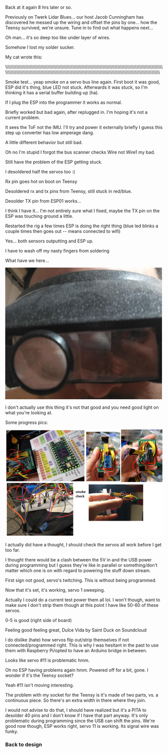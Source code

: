 Back at it again 8 hrs later or so.

Previously on Twerk Lidar Blues... our host Jacob Cunningham has discovered he messed up the wiring and offset the pins by one... how the Teensy survived, we're unsure. Tune in to find out what happens next...

Oh man... it's so deep too like under layer of wires.

Somehow I lost my solder sucker.

My cat wrote this:

\\\\\\\\\\\\\\\\\\\\\\\\\\\\\\\\\\\\\\\\\\\\\\\\\\\\\\\\\\\\\\\\\\\\\\\\\\\\\\\\\\\\\\\\\\\\\\\\\\\\\\\\\\\\\\\\\\\\\\\\\\\\\\\\\\\\\\\\\\\\\\\\\\\\\\\\\\\\\\\\\\\\\\\\\\\\\\\\\\\\\\\\\\\\\\\\\\\\\\\\\\\\\\\\\\\\\\\\\\\\\\\\\\\\\\\\\\\\\\\\\\\\\\\\\\\\\\\\\\\\\\\\\\\\\\\\\\\\\\\\\\\\\\\\\\\\\\\\\\\\\\\\\\\\\\\\\\\\\\\\\\\\\\\\\\\\\\\\\\\\\\\\\\\\\\\\\\\\\\\\\\\\\\\\\\\\\\\\\\\\\\\\\\\\\\\\\\\\\\\\\\\\\\\\\\\\\\\\\\\\\\\\\\\\\\\\\\\\\\\\\\\\\\\\\\\\\\\\

Smoke test... yeap smoke on a servo bus line again. First boot it was good, ESP did it's thing, blue LED not stuck. Afterwards it was stuck, so I'm thinking it has a serial buffer building up (ha).

If I plug the ESP into the programmer it works as normal.

Briefly worked but bad again, after replugged in. I'm hoping it's not a current problem.

It sees the ToF not the IMU. I'll try and power it externally briefly I guess this step up converter has low amperage dang.

A little different behavior but still bad.

Oh no I'm stupid I forgot the bus scanner checks Wire not Wire1 my bad.

Still have the problem of the ESP getting stuck.

I desoldered half the servos too :(

Rx pin goes hot on boot on Teensy

Desoldered rx and tx pins from Teensy, still stuck in red/blue.

Desolder TX pin from ESP01 works...

I think I have it... I'm not entirely sure what I fixed, maybe the TX pin on the ESP was touching ground a little.

Restarted the rig a few times ESP is doing the right thing (blue led blinks a couple times then goes out -- means connected to wifi)

Yes... both sensors outputting and ESP up.

I have to wash off my nasty fingers from soldering

What have we here...

<img src="./media/01-02-2022--little-guy.JPG" width="500">

I don't actually use this thing it's not that good and you need good light on what you're looking at.

Some progress pics:

<img src="./media/01-02-2022--compress.png" width="800">

I actually did have a thought, I should check the servos all work before I get too far.

I thought there would be a clash between the 5V in and the USB power during programming but I guess they're like in parallel or something/don't matter which one is on with regard to powering the stuff down stream.

First sign not good, servo's twitching. This is without being programmed.

Now that it's set, it's working, servo 1 sweeping.

Actually I could do a current test power them all lol. I won't though, want to make sure I don't strip them though at this point I have like 50-60 of these servos.

0-5 is good (right side of board)

Feeling good feeling great, Dulce Vida by Saint Duck on Soundcloud

I do dislike (hate) how servos flip out/strip themselves if not connected/programmed right. This is why I was hesitant in the past to use them with Raspberry Pi/opted to have an Arduino bridge in between.

Looks like servo #11 is problematic hmm.

Oh no ESP having problems again hmm. Powered off for a bit, gone. I wonder if it's the Teensy socket?

Yeah #11 isn't moving interesting.

The problem with my socket for the Teensy is it's made of two parts, vs. a continuous piece. So there's an extra width in there where they join.

I would not advise to do that, I should have realized but it's a PITA to desolder 40 pins and I don't know if I have that part anyway. It's only problematic during programming since the USB can shift the pins. We're good now though, ESP works right, servo 11 is working. Its signal wire was funky.
### Back to design
